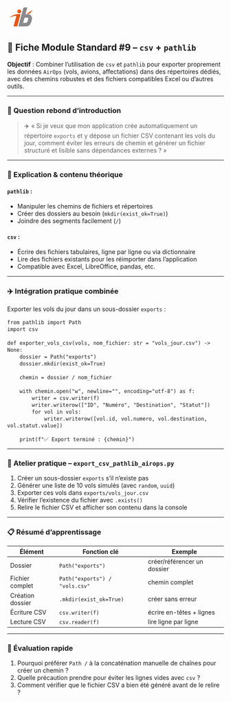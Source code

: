 ![Logo](images\logo.png)

## 🧩 Fiche Module Standard #9 – `csv` + `pathlib`

**Objectif** : Combiner l’utilisation de `csv` et `pathlib` pour exporter proprement les données `AirOps` (vols, avions, affectations) dans des répertoires dédiés, avec des chemins robustes et des fichiers compatibles Excel ou d’autres outils.

---

### 🔎 Question rebond d’introduction

> ✈️ « Si je veux que mon application crée automatiquement un répertoire `exports` et y dépose un fichier CSV contenant les vols du jour, comment éviter les erreurs de chemin et générer un fichier structuré et lisible sans dépendances externes ? »

---

### 🧠 Explication & contenu théorique

#### `pathlib` :

* Manipuler les chemins de fichiers et répertoires
* Créer des dossiers au besoin (`mkdir(exist_ok=True)`)
* Joindre des segments facilement (`/`)

#### `csv` :

* Écrire des fichiers tabulaires, ligne par ligne ou via dictionnaire
* Lire des fichiers existants pour les réimporter dans l’application
* Compatible avec Excel, LibreOffice, pandas, etc.

---

### ✈️ Intégration pratique combinée

Exporter les vols du jour dans un sous-dossier `exports` :

```
from pathlib import Path
import csv

def exporter_vols_csv(vols, nom_fichier: str = "vols_jour.csv") -> None:
    dossier = Path("exports")
    dossier.mkdir(exist_ok=True)

    chemin = dossier / nom_fichier

    with chemin.open("w", newline="", encoding="utf-8") as f:
        writer = csv.writer(f)
        writer.writerow(["ID", "Numéro", "Destination", "Statut"])
        for vol in vols:
            writer.writerow([vol.id, vol.numero, vol.destination, vol.statut.value])

    print(f"✅ Export terminé : {chemin}")
```

---

### 🔧 Atelier pratique – `export_csv_pathlib_airops.py`

1. Créer un sous-dossier `exports` s’il n’existe pas
2. Générer une liste de 10 vols simulés (avec `random`, `uuid`)
3. Exporter ces vols dans `exports/vols_jour.csv`
4. Vérifier l’existence du fichier avec `.exists()`
5. Relire le fichier CSV et afficher son contenu dans la console

---

### 📋 Résumé d’apprentissage

| Élément          | Fonction clé                   | Exemple                     |
| ---------------- | ------------------------------ | --------------------------- |
| Dossier          | `Path("exports")`              | créer/référencer un dossier |
| Fichier complet  | `Path("exports") / "vols.csv"` | chemin complet              |
| Création dossier | `.mkdir(exist_ok=True)`        | créer sans erreur           |
| Écriture CSV     | `csv.writer(f)`                | écrire en-têtes + lignes    |
| Lecture CSV      | `csv.reader(f)`                | lire ligne par ligne        |

---

### 🧪 Évaluation rapide

1. Pourquoi préférer `Path /` à la concaténation manuelle de chaînes pour créer un chemin ?
2. Quelle précaution prendre pour éviter les lignes vides avec `csv` ?
3. Comment vérifier que le fichier CSV a bien été généré avant de le relire ?

